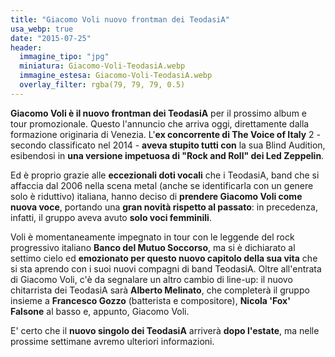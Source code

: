 ```yaml
---
title: "Giacomo Voli nuovo frontman dei TeodasiA"
usa_webp: true
date: "2015-07-25"
header:
  immagine_tipo: "jpg"
  miniatura: Giacomo-Voli-TeodasiA.webp
  immagine_estesa: Giacomo-Voli-TeodasiA.webp
  overlay_filter: rgba(79, 79, 79, 0.5)
---
```


**Giacomo Voli è il nuovo frontman dei TeodasiA** per il prossimo album e tour promozionale. Questo l'annuncio che arriva oggi, direttamente dalla formazione originaria di Venezia. L'**ex concorrente di The Voice of Italy** 2 - secondo classificato nel 2014 - **aveva stupito tutti con** la sua Blind Audition, esibendosi in **una versione impetuosa di "Rock and Roll" dei Led Zeppelin**.

Ed è proprio grazie alle **eccezionali doti vocali** che i TeodasiA, band che si affaccia dal 2006 nella scena metal (anche se identificarla con un genere solo è riduttivo) italiana, hanno deciso di **prendere Giacomo Voli come nuova voce**, portando una **gran novità rispetto al passato**: in precedenza, infatti, il gruppo aveva avuto **solo voci femminili**.

Voli è momentaneamente impegnato in tour con le leggende del rock progressivo italiano **Banco del Mutuo Soccorso**, ma si è dichiarato al settimo cielo ed **emozionato per questo nuovo capitolo della sua vita** che si sta aprendo con i suoi nuovi compagni di band TeodasiA. Oltre all'entrata di Giacomo Voli, c'è da segnalare un altro cambio di line-up: il nuovo chitarrista dei TeodasiA sarà **Alberto Melinato**, che completerà il gruppo insieme a **Francesco Gozzo** (batterista e compositore), **Nicola 'Fox' Falsone** al basso e, appunto, Giacomo Voli.

E' certo che il **nuovo singolo dei TeodasiA** arriverà **dopo l'estate**, ma nelle prossime settimane avremo ulteriori informazioni.

